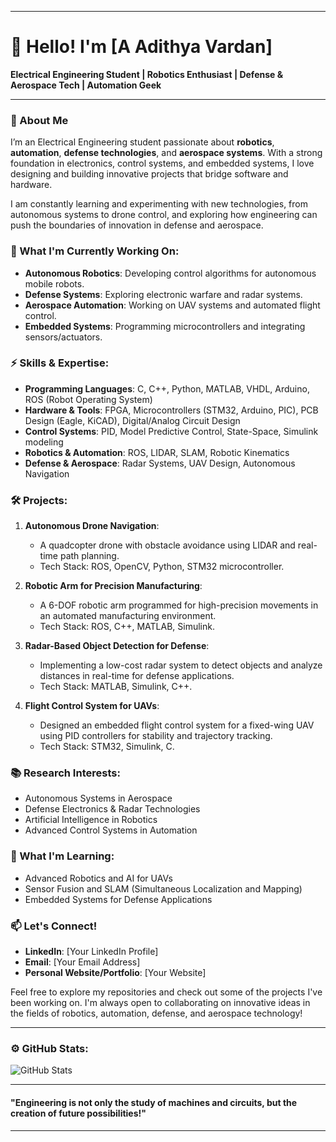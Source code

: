 
---

# 👋 Hello! I'm [A Adithya Vardan]  

**Electrical Engineering Student | Robotics Enthusiast | Defense & Aerospace Tech | Automation Geek**

---

### 🚀 About Me

I’m an Electrical Engineering student passionate about **robotics**, **automation**, **defense technologies**, and **aerospace systems**. With a strong foundation in electronics, control systems, and embedded systems, I love designing and building innovative projects that bridge software and hardware.

I am constantly learning and experimenting with new technologies, from autonomous systems to drone control, and exploring how engineering can push the boundaries of innovation in defense and aerospace.

### 🔭 What I'm Currently Working On:
- **Autonomous Robotics**: Developing control algorithms for autonomous mobile robots.
- **Defense Systems**: Exploring electronic warfare and radar systems.
- **Aerospace Automation**: Working on UAV systems and automated flight control.
- **Embedded Systems**: Programming microcontrollers and integrating sensors/actuators.

### ⚡ Skills & Expertise:
- **Programming Languages**: C, C++, Python, MATLAB, VHDL, Arduino, ROS (Robot Operating System)
- **Hardware & Tools**: FPGA, Microcontrollers (STM32, Arduino, PIC), PCB Design (Eagle, KiCAD), Digital/Analog Circuit Design
- **Control Systems**: PID, Model Predictive Control, State-Space, Simulink modeling
- **Robotics & Automation**: ROS, LIDAR, SLAM, Robotic Kinematics
- **Defense & Aerospace**: Radar Systems, UAV Design, Autonomous Navigation

### 🛠️ Projects:
1. **Autonomous Drone Navigation**: 
   - A quadcopter drone with obstacle avoidance using LIDAR and real-time path planning.
   - Tech Stack: ROS, OpenCV, Python, STM32 microcontroller.
   
2. **Robotic Arm for Precision Manufacturing**:
   - A 6-DOF robotic arm programmed for high-precision movements in an automated manufacturing environment.
   - Tech Stack: ROS, C++, MATLAB, Simulink.

3. **Radar-Based Object Detection for Defense**:
   - Implementing a low-cost radar system to detect objects and analyze distances in real-time for defense applications.
   - Tech Stack: MATLAB, Simulink, C++.

4. **Flight Control System for UAVs**:
   - Designed an embedded flight control system for a fixed-wing UAV using PID controllers for stability and trajectory tracking.
   - Tech Stack: STM32, Simulink, C.

### 📚 Research Interests:
- Autonomous Systems in Aerospace
- Defense Electronics & Radar Technologies
- Artificial Intelligence in Robotics
- Advanced Control Systems in Automation

### 🌱 What I'm Learning:
- Advanced Robotics and AI for UAVs
- Sensor Fusion and SLAM (Simultaneous Localization and Mapping)
- Embedded Systems for Defense Applications

### 📫 Let's Connect!
- **LinkedIn**: [Your LinkedIn Profile]
- **Email**: [Your Email Address]
- **Personal Website/Portfolio**: [Your Website]

Feel free to explore my repositories and check out some of the projects I've been working on. I'm always open to collaborating on innovative ideas in the fields of robotics, automation, defense, and aerospace technology!

---

### ⚙️ GitHub Stats:
![GitHub Stats](https://github-readme-stats.vercel.app/api?username=AdithyaVardan&show_icons=true&theme=radical)

---

#### "Engineering is not only the study of machines and circuits, but the creation of future possibilities!"

---

